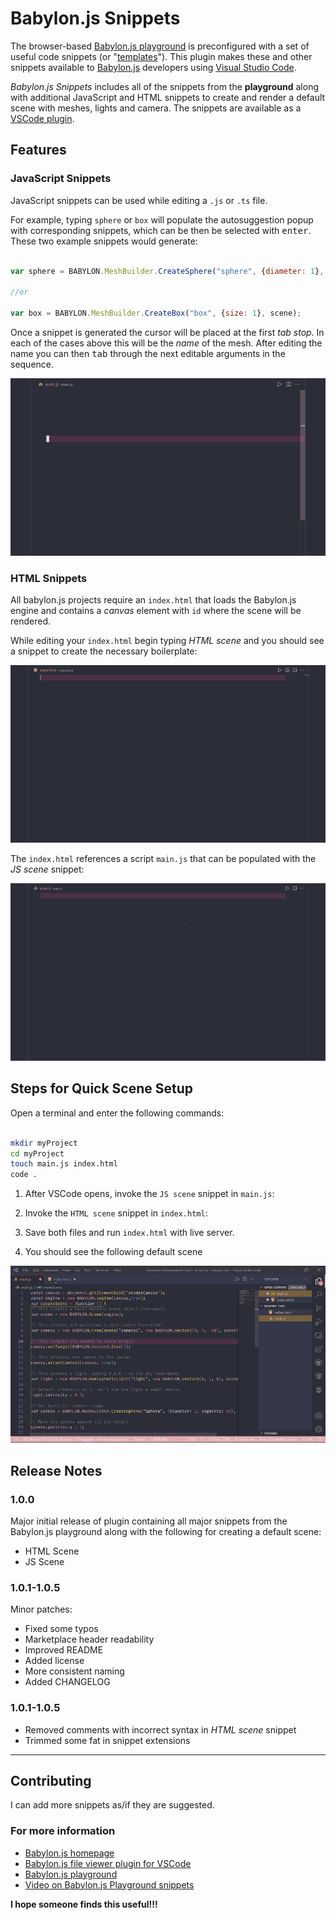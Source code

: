 # Babylon.js Snippets

The browser-based [Babylon.js playground](https://playground.babylonjs.com/) is preconfigured with a set of useful code snippets (or "[templates](https://doc.babylonjs.com/toolsAndResources/tools/playground/pgTemplates)"). This plugin makes these and other snippets available to [Babylon.js](https://www.babylonjs.com/) developers using [Visual Studio Code](https://code.visualstudio.com/).

*Babylon.js Snippets* includes all of the snippets from the **playground** along with additional JavaScript and HTML snippets to create and render a default scene with meshes, lights and camera. The snippets are available as a [VSCode plugin](https://marketplace.visualstudio.com/items?itemName=edibotopic.babylonjs-snippets).

## Features

### JavaScript Snippets

JavaScript snippets can be used while editing a `.js` or `.ts` file.

For example, typing `sphere` or `box` will populate the autosuggestion popup
with corresponding snippets, which can be then be selected with
<kbd>enter</kbd>. These two example snippets would generate:

```js

var sphere = BABYLON.MeshBuilder.CreateSphere("sphere", {diameter: 1}, scene);

//or

var box = BABYLON.MeshBuilder.CreateBox("box", {size: 1}, scene);

```

Once a snippet is generated the cursor will be placed at the first *tab stop*.
In each of the cases above this will be the *name* of the mesh. After editing
the name you can then <kbd>tab</kbd> through the next editable arguments in the
sequence.

![Some basic example snippets](images/snippets.gif)

### HTML Snippets

All babylon.js projects require an `index.html` that loads the Babylon.js
engine and contains a *canvas* element with `id` where the scene will be
rendered.

While editing your `index.html` begin typing *HTML scene* and you should see a
snippet to create the necessary boilerplate:

![Generating HTML](images/html_snip.gif)

The `index.html` references a script `main.js` that can be populated with the
*JS scene* snippet:

![Generating JavaScript](images/js_snip.gif)

## Steps for Quick Scene Setup

Open a terminal and enter the following commands:

```bash

mkdir myProject
cd myProject
touch main.js index.html
code .

```

1. After VSCode opens, invoke the `JS scene` snippet in `main.js`:

2. Invoke the `HTML scene` snippet in `index.html`:

3. Save both files and run `index.html` with live server.

4. You should see the following default scene

![Running default scene in browser](images/serve.gif)

## Release Notes

### 1.0.0

Major initial release of plugin containing all major snippets from the Babylon.js playground along with the following for creating a default scene:

- HTML Scene
- JS Scene

### 1.0.1-1.0.5

Minor patches:

- Fixed some typos
- Marketplace header readability
- Improved README
- Added license
- More consistent naming
- Added CHANGELOG

### 1.0.1-1.0.5

- Removed comments with incorrect syntax in *HTML scene* snippet
- Trimmed some fat in snippet extensions

-----------------------------------------------------------------------------------------------------------

## Contributing

I can add more snippets as/if they are suggested.

### For more information

- [Babylon.js homepage](https://www.babylonjs.com/)
- [Babylon.js file viewer plugin for VSCode](https://marketplace.visualstudio.com/items?itemName=julianchen.babylon-js-viewer)
- [Babylon.js playground](https://playground.babylonjs.com/)
- [Video on Babylon.js Playground snippets](https://youtu.be/SRvCe6N7mdE)

**I hope someone finds this useful!!!**

